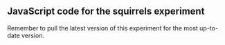 ## JavaScript code for the squirrels experiment

Remember to pull the latest version of this experiment for the most up-to-date version.
